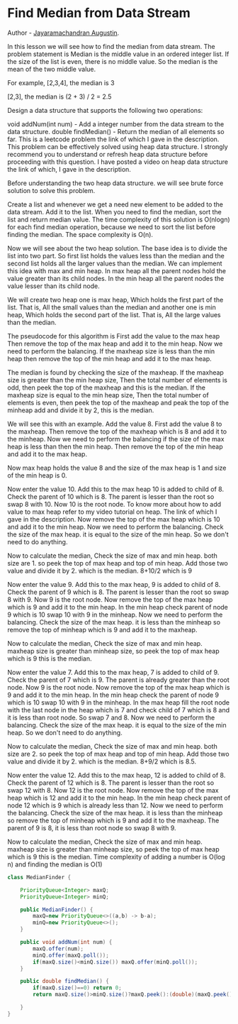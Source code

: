 # Find Median from Data Stream

Author - [Jayaramachandran Augustin](https://www.linkedin.com/in/jayaramachandran-augustin-bbb754109/).


In this lesson we will see how to find the median from data stream. The problem statement is Median is the middle value in an ordered integer list. If the size of the list is even, there is no middle value. So the median is the mean of the two middle value.

For example,
[2,3,4], the median is 3

[2,3], the median is (2 + 3) / 2 = 2.5

Design a data structure that supports the following two operations:

void addNum(int num) - Add a integer number from the data stream to the data structure.
double findMedian() - Return the median of all elements so far. This is a leetcode problem the link of which I gave in the description. This problem can be effectively solved using heap data structure. I strongly recommend you to understand or refresh heap data structure before proceeding with this question. I have posted a video on heap data structure the link of which, I gave in the description.

Before understanding the two heap data structure. we will see brute force solution to solve this problem.

Create a list and whenever we get a need new element to be added to the data stream. Add it to the list. When you need to find the median, sort the list and return median value. The time complexity of this solution is O(nlogn) for each find median operation, because we need to sort the list before finding the median.
The space complexity is O(n).

Now we will see about the two heap solution. The base idea is to divide the list into two part. So first list holds the values less than the median and the second list holds all the larger values than the median. We can implement this idea with max and min heap. In max heap all the parent nodes hold the value greater than its child nodes.  In the min heap all the parent nodes the value lesser than its child node.

We will create two heap one is max heap, Which holds the first part of the list. That is, All the small values than the median and another one is min heap, Which holds the second part of the list. That is, All the large values than the median.

The pseudocode for this algorithm is
First add the value to the max heap Then remove the top of the max heap and add it to the min heap. Now we need to perform the balancing. If the maxheap size is less than the min heap then remove the top of the min heap and add it to the max heap.

The median is found by checking the size of the maxheap. If the maxheap size is greater than the min heap size, Then the total number of elements is odd, then peek the top of the maxheap and this is the median.  If the maxheap size is equal to the min heap size, Then the total number of elements is even, then peek the top of the maxheap and peak the top of the minheap add and divide it by 2, this is the median.  

We will see this with an example. Add the value 8. First add the value 8 to the maxheap. Then remove the top of the maxheap which is 8 and add it to the minheap. Now we need to perform the balancing if the size of the max heap is less than then the min heap. Then remove the top of the min heap and add it to the max heap.

Now max heap holds the value 8 and the size of the max heap is 1 and size of the min heap is 0.

Now enter the value 10. Add this to the max heap 10 is added to child of 8. Check the parent of 10 which is 8. The parent is lesser than the root so swap 8 with 10. Now 10 is the root node. To know more about how to add value to max heap refer to my video tutorial on heap. The link of which I gave in the description. Now remove the top of the max heap which is 10 and add it to the min heap. Now we need to perform the balancing. Check the size of the max heap. it is equal to the size of the min heap. So we don't need to do anything.

Now to calculate the median, Check the size of max and min heap. both size are 1. so peek the top of max heap and top of min heap. Add those two value and divide it by 2. which is the median. 8+10/2 which is 9

Now enter the value 9. Add this to the max heap, 9 is added to child of 8. Check the parent of 9 which is 8. The parent is lesser than the root so swap 8 with 9. Now 9 is the root node. Now remove the top of the max heap which is 9 and add it to the min heap. In the min heap check parent of node 9 which is 10 swap 10 with 9 in the minheap. Now we need to perform the balancing. Check the size of the max heap. it is less than the minheap so remove the top of minheap which is 9 and add it to the maxheap.

Now to calculate the median, Check the size of max and min heap. maxheap size is greater than minheap size, so peek the top of max heap which is 9 this is the median.


Now enter the value 7. Add this to the max heap, 7 is added to child of 9. Check the parent of 7 which is 9. The parent is already greater than the root node. Now 9 is the root node. Now remove the top of the max heap which is 9 and add it to the min heap. In the min heap check the parent of node 9 which is 10 swap 10 with 9 in the minheap. In the max heap fill the root node with the last node in the heap which is 7 and check child of 7 which is 8 and it is less than root node. So swap 7 and 8. Now we need to perform the balancing. Check the size of the max heap. it is equal to the size of the min heap. So we don't need to do anything.

Now to calculate the median, Check the size of max and min heap. both size are 2. so peek the top of max heap and top of min heap. Add those two value and divide it by 2. which is the median. 8+9/2 which is 8.5.


Now enter the value 12. Add this to the max heap, 12 is added to child of 8. Check the parent of 12 which is 8. The parent is lesser than the root so swap 12 with 8. Now 12 is the root node. Now remove the top of the max heap which is 12 and add it to the min heap. In the min heap check parent of node 12 which is 9 which is already less than 12. Now we need to perform the balancing. Check the size of the max heap. it is less than the minheap so remove the top of minheap which is 9 and add it to the maxheap. The parent of 9 is 8, it is less than root node so swap 8 with 9.

Now to calculate the median, Check the size of max and min heap. maxheap size is greater than minheap size, so peek the top of max heap which is 9 this is the median.
Time complexity of adding a number is O(log n) and finding the median is O(1)

```JAVA
class MedianFinder {

    PriorityQueue<Integer> maxQ;
    PriorityQueue<Integer> minQ;

    public MedianFinder() {
        maxQ=new PriorityQueue<>((a,b) -> b-a);
        minQ=new PriorityQueue<>();
    }

    public void addNum(int num) {
        maxQ.offer(num);
        minQ.offer(maxQ.poll());
        if(maxQ.size()<minQ.size()) maxQ.offer(minQ.poll());
    }

    public double findMedian() {
        if(maxQ.size()==0) return 0;
        return maxQ.size()>minQ.size()?maxQ.peek():(double)(maxQ.peek()+minQ.peek())/2;

    }
}
```
